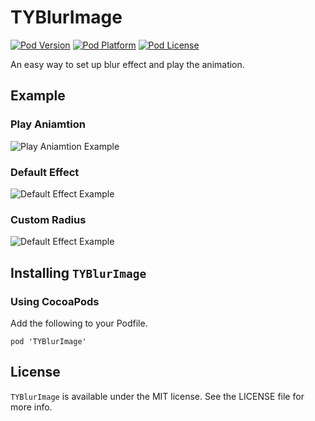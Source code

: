 TYBlurImage
=========
[![Pod Version](http://img.shields.io/cocoapods/v/TYBlurImage.svg?style=flat)](http://cocoadocs.org/docsets/TYBlurImage/)
[![Pod Platform](http://img.shields.io/cocoapods/p/TYBlurImage.svg?style=flat)](http://cocoadocs.org/docsets/TYBlurImage/)
[![Pod License](http://img.shields.io/cocoapods/l/TYBlurImage.svg?style=flat)](https://www.apache.org/licenses/LICENSE-2.0.html)

An easy way to set up blur effect and play the animation.

## Example

### Play Aniamtion

![Play Aniamtion Example](https://raw.githubusercontent.com/luckytianyiyan/TYBlurImage/master/README-Res/PlayAnimation.gif)

### Default Effect

![Default Effect Example](https://raw.githubusercontent.com/luckytianyiyan/TYBlurImage/master/README-Res/DefaultEffect.gif)

### Custom Radius

![Default Effect Example](https://raw.githubusercontent.com/luckytianyiyan/TYBlurImage/master/README-Res/CustomRadius.gif)

## Installing `TYBlurImage`

### Using CocoaPods

Add the following to your Podfile.

```
pod 'TYBlurImage'
```

## License

`TYBlurImage` is available under the MIT license. See the LICENSE file for more info.
